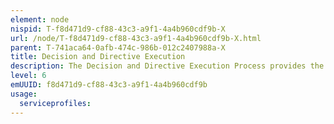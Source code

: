 ```yaml
---
element: node
nispid: T-f8d471d9-cf88-43c3-a9f1-4a4b960cdf9b-X
url: /node/T-f8d471d9-cf88-43c3-a9f1-4a4b960cdf9b-X.html
parent: T-741aca64-0afb-474c-986b-012c2407988a-X
title: Decision and Directive Execution
description: The Decision and Directive Execution Process provides the operations assessment which is critical to inform the military and political leadership on progress being made towards achieving objectives and the end state. This, in turn, allows for adjustments to be made to the plan or in extraordinary cases, adjusting the end state. A periodic mission review is an important activity for providing these assessments to the highest military commanders and the government. Military operations are conducted under dynamic conditions where changes in the strategic and operational environment are constantly happening. The Government and the highest military commanders require a feedback process in order to determine the effectiveness of military operations and make recommendations for changes. A governmental execution directive authorizes putting a military operation into effect.
level: 6
emUUID: f8d471d9-cf88-43c3-a9f1-4a4b960cdf9b
usage:
  serviceprofiles:
---
```

